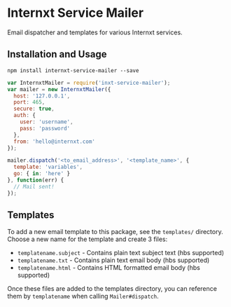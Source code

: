 Internxt Service Mailer
====================

Email dispatcher and templates for various Internxt services.

Installation and Usage
----------------------

```
npm install internxt-service-mailer --save
```

```js
var InternxtMailer = require('inxt-service-mailer');
var mailer = new InternxtMailer({
  host: '127.0.0.1',
  port: 465,
  secure: true,
  auth: {
    user: 'username',
    pass: 'password'
  },
  from: 'hello@internxt.com'
});

mailer.dispatch('<to_email_address>', '<template_name>', {
  template: 'variables',
  go: { in: 'here' }
}, function(err) {
  // Mail sent!
});
```

Templates
---------

To add a new email template to this package, see the `templates/` directory.
Choose a new name for the template and create 3 files:

* `templatename.subject` - Contains plain text subject text (hbs supported)
* `templatename.txt` - Contains plain text email body (hbs supported)
* `templatename.html` - Contains HTML formatted email body (hbs supported)

Once these files are added to the templates directory, you can reference them 
by `templatename` when calling `Mailer#dispatch`.

